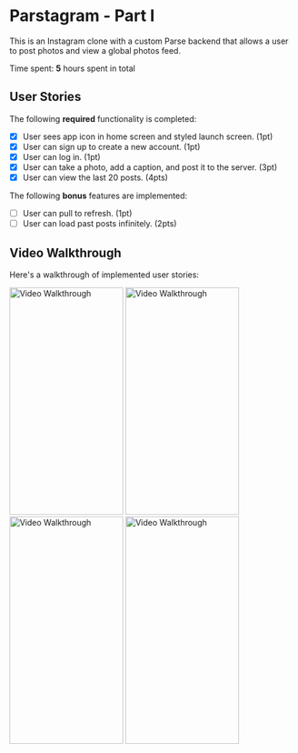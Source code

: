 # Parstagram - Part I

This is an Instagram clone with a custom Parse backend that allows a user to post photos and view a global photos feed.

Time spent: **5** hours spent in total

## User Stories

The following **required** functionality is completed:

- [x] User sees app icon in home screen and styled launch screen. (1pt)
- [x] User can sign up to create a new account. (1pt)
- [x] User can log in. (1pt)
- [x] User can take a photo, add a caption, and post it to the server. (3pt)
- [x] User can view the last 20 posts. (4pts)

The following **bonus** features are implemented:

- [ ] User can pull to refresh. (1pt)
- [ ] User can load past posts infinitely. (2pts)

## Video Walkthrough

Here's a walkthrough of implemented user stories:

<img src='gif1.gif' title='Video Walkthrough' height='400' width='200' alt='Video Walkthrough' />

<img src='gif2.gif' title='Video Walkthrough' height='400' width='200' alt='Video Walkthrough' />

<img src='gif3.gif' title='Video Walkthrough' height='400' width='200' alt='Video Walkthrough' />

<img src='gif4.gif' title='Video Walkthrough' height= '400' width='200' alt='Video Walkthrough' />
